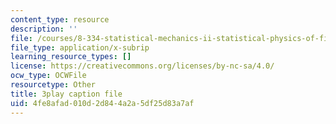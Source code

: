 ```yaml
---
content_type: resource
description: ''
file: /courses/8-334-statistical-mechanics-ii-statistical-physics-of-fields-spring-2014/4fe8afad010d2d844a2a5df25d83a7af_PGnLAx8e4Gk.srt
file_type: application/x-subrip
learning_resource_types: []
license: https://creativecommons.org/licenses/by-nc-sa/4.0/
ocw_type: OCWFile
resourcetype: Other
title: 3play caption file
uid: 4fe8afad-010d-2d84-4a2a-5df25d83a7af
---
```

